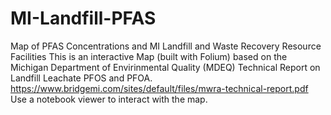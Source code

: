 # MI-Landfill-PFAS
Map of PFAS Concentrations and MI Landfill and Waste Recovery Resource Facilities 
This is an interactive Map (built with Folium) based on the Michigan Department of Envirinmental Quality (MDEQ) Technical Report on Landfill Leachate PFOS and PFOA.
https://www.bridgemi.com/sites/default/files/mwra-technical-report.pdf
Use a notebook viewer to interact with the map.
